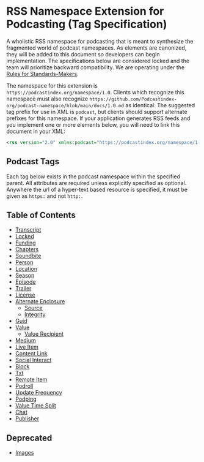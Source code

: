# RSS Namespace Extension for Podcasting (Tag Specification)

A wholistic RSS namespace for podcasting that is meant to synthesize the fragmented world of podcast namespaces. As
elements are canonized, they will be added to this document so developers can begin implementation. The
specifications below are considered locked and the team will prioritize backward compatibility. We are operating
under the [Rules for Standards-Makers](http://scripting.com/2017/05/09/rulesForStandardsmakers.html).

The namespace for this extension is `https://podcastindex.org/namespace/1.0`. Clients which recognize this namespace
must also recognize `https://github.com/Podcastindex-org/podcast-namespace/blob/main/docs/1.0.md` as identical. The
suggested tag prefix for use in XML is `podcast`, but clients should support alternate prefixes for this namespace.
If your application generates RSS feeds and you implement one or more elements below, you will need to link this
document in your XML:

```xml
<rss version="2.0" xmlns:podcast="https://podcastindex.org/namespace/1.0">
```

## Podcast Tags

Each tag below exists in the podcast namespace within the specified parent. All attributes are required unless
explicitly specified as optional. Anywhere the url of a hyper-text based resource is specified, it must be given as
`https:` and not `http:`.

## Table of Contents

- [Transcript](tags/transcript.md)
- [Locked](tags/locked.md)
- [Funding](tags/funding.md)
- [Chapters](tags/chapters.md)
- [Soundbite](tags/soundbite.md)
- [Person](tags/person.md)
- [Location](tags/location.md)
- [Season](tags/season.md)
- [Episode](tags/episode.md)
- [Trailer](tags/trailer.md)
- [License](tags/license.md)
- [Alternate Enclosure](tags/alternate-enclosure.md)
  - [Source](tags/source.md)
  - [Integrity](tags/integrity.md)
- [Guid](tags/guid.md)
- [Value](tags/value.md)
  - [Value Recipient](tags/value-recipient.md)
- [Medium](tags/medium.md)
- [Live Item](tags/live-item.md)
- [Content Link](tags/content-link.md)
- [Social Interact](tags/social-interact.md)
- [Block](tags/block.md)
- [Txt](tags/txt.md)
- [Remote Item](tags/remote-item.md)
- [Podroll](tags/podroll.md)
- [Update Frequency](tags/update-frequency.md)
- [Podping](tags/podping.md)
- [Value Time Split](tags/value-time-split.md)
- [Chat](tags/chat.md)
- [Publisher](tags/publisher.md)

## Deprecated
- [Images](tags/images-(deprecated).md)
